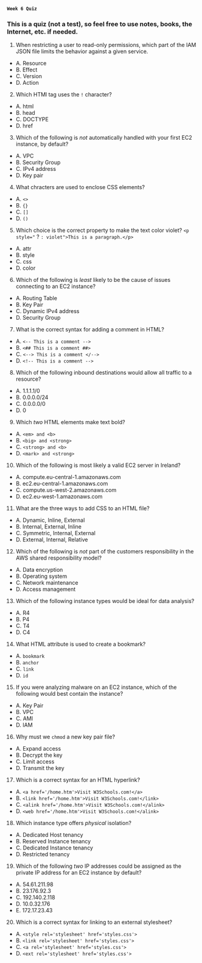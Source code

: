 **`Week 6 Quiz`**

### This is a quiz (not a test), so feel free to use notes, books, the Internet, etc. if needed.

1. When restricting a user to read-only permissions, which part of the IAM JSON file limits the behavior against a given service.
- A. Resource
- B. Effect
- C. Version
- D. Action

2. Which HTMl tag uses the `!` character?
- A. html
- B. head
- C. DOCTYPE
- D. href

3. Which of the following is *not* automatically handled with your first EC2 instance, by default?
- A. VPC
- B. Security Group
- C. IPv4 address
- D. Key pair

4. What chracters are used to enclose CSS elements?
- A. `<>`
- B. `{}`
- C. `[]`
- D. `()`

5. Which choice is the correct property to make the text color violet?
`<p style="` ? `: violet">This is a paragraph.</p>`
- A. attr
- B. style
- C. css
- D. color

6. Which of the following is *least* likely to be the cause of issues connecting to an EC2 instance?
- A. Routing Table
- B. Key Pair
- C. Dynamic IPv4 address
- D. Security Group

7. What is the correct syntax for adding a comment in HTML?
- A. `<-- This is a comment -->`
- B. `<## This is a comment ##>`
- C. `<--> This is a comment </-->`
- D. `<!-- This is a comment -->`

8. Which of the following inbound destinations would allow all traffic to a resource?
- A. 1.1.1.1/0
- B. 0.0.0.0/24
- C. 0.0.0.0/0
- D. 0

9. Which *two* HTML elements make text bold?
- A. `<em> and <b>`
- B. `<big> and <strong>`
- C. `<strong> and <b>`
- D. `<mark> and <strong>`

10. Which of the following is most likely a valid EC2 server in Ireland?
- A. compute.eu-central-1.amazonaws.com
- B. ec2.eu-central-1.amazonaws.com
- C. compute.us-west-2.amazonaws.com
- D. ec2.eu-west-1.amazonaws.com

11. What are the three ways to add CSS to an HTML file?
- A. Dynamic, Inline, External
- B. Internal, External, Inline
- C. Symmetric, Internal, External
- D. External, Internal, Relative

12. Which of the following is *not* part of the customers responsibility in the AWS shared responsibility model?
- A. Data encryption
- B. Operating system
- C. Network maintenance
- D. Access management

13. Which of the following instance types would be ideal for data analysis?
- A. R4
- B. P4
- C. T4
- D. C4

14. What HTML attribute is used to create a bookmark?
- A. `bookmark`
- B. `anchor`
- C. `link`
- D. `id`

15. If you were analyzing malware on an EC2 instance, which of the following would best contain the instance?
- A. Key Pair
- B. VPC
- C. AMI
- D. IAM

16. Why must we `chmod` a new key pair file?
- A. Expand access
- B. Decrypt the key
- C. Limit access
- D. Transmit the key

17. Which is a correct syntax for an HTML hyperlink?
- A. `<a href='/home.htm'>Visit W3Schools.com!</a>`
- B. `<link href='/home.htm'>Visit W3Schools.com!</link>`
- C. `<alink href='/home.htm'>Visit W3Schools.com!</alink>`
- D. `<web href='/home.htm'>Visit W3Schools.com!</alink>`

18. Which instance type offers *physical* isolation?
- A. Dedicated Host tenancy
- B. Reserved Instance tenancy
- C. Dedicated Instance tenancy
- D. Restricted tenancy

19. Which of the following *two* IP addresses could be assigned as the private IP address for an EC2 instance by default?
- A. 54.61.211.98
- B. 23.176.92.3
- C. 192.140.2.118
- D. 10.0.32.176
- E. 172.17.23.43

20. Which is a correct syntax for linking to an external stylesheet?
- A. `<style rel='stylesheet' href='styles.css'>`
- B. `<link rel='stylesheet' href='styles.css'>`
- C. `<a rel='stylesheet' href='styles.css'>`
- D. `<ext rel='stylesheet' href='styles.css'>`

